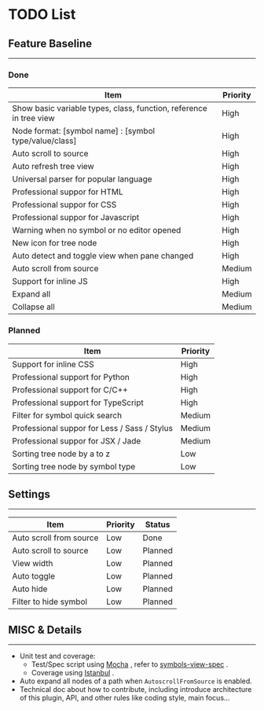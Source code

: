 # TODO List

## Feature Baseline
------

### Done

| Item                                     | Priority |
| ---------------------------------------- | -------- |
| Show basic variable types, class, function, reference in tree view | High     |
| Node format: [symbol name] : [symbol type/value/class] | High     |
| Auto scroll to source                    | High     |
| Auto refresh tree view                   | High     |
| Universal parser for popular language    | High     |
| Professional suppor for HTML             | High     |
| Professional suppor for CSS              | High     |
| Professional suppor for Javascript       | High     |
| Warning when no symbol or no editor opened | High     |
| New icon for tree node                   | High     |
| Auto detect and toggle view when pane changed | High     |
| Auto scroll from source                  | Medium   |
| Support for inline JS                    | High     |
| Expand all                               | Medium   |
| Collapse all                             | Medium   |

### Planned

| Item                                     | Priority |
| ---------------------------------------- | -------- |
| Support for inline CSS                   | High     |
| Professional support for Python          | High     |
| Professional support for C/C++           | High     |
| Professional support for TypeScript      | High     |
| Filter for symbol quick search           | Medium   |
| Professional suppor for Less / Sass / Stylus | Medium   |
| Professional suppor for JSX / Jade       | Medium   |
| Sorting tree node by a to z              | Low      |
| Sorting tree node by symbol type         | Low      |



## Settings

------

| Item                    | Priority | Status  |
| ----------------------- | -------- | ------- |
| Auto scroll from source | Low      | Done    |
| Auto scroll to source   | Low      | Planned |
| View width              | Low      | Planned |
| Auto toggle             | Low      | Planned |
| Auto hide               | Low      | Planned |
| Filter to hide symbol   | Low      | Planned |



## MISC & Details

------

- Unit test and coverage:
  - Test/Spec script using [Mocha](https://mochajs.org/) , refer to [symbols-view-spec](https://github.com/atom/symbols-view/blob/master/spec/symbols-view-spec.js) .
  - Coverage using [Istanbul](https://github.com/gotwarlost/istanbul) .
- Auto expand all nodes of a path when `AutoscrollFromSource` is enabled.
- Technical doc about how to contribute, including introduce architecture of this plugin, API, and other rules like coding style, main focus...
